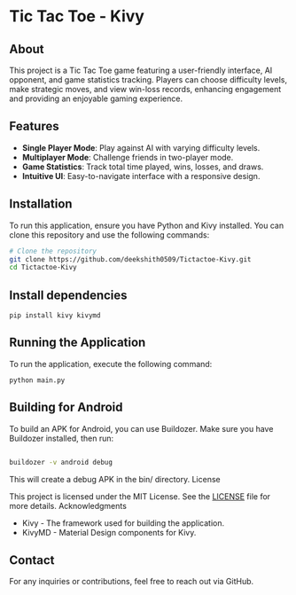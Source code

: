 # Tic Tac Toe - Kivy

## About

This project is a Tic Tac Toe game featuring a user-friendly interface, AI opponent, and game statistics tracking. Players can choose difficulty levels, make strategic moves, and view win-loss records, enhancing engagement and providing an enjoyable gaming experience.

## Features

- **Single Player Mode**: Play against AI with varying difficulty levels.
- **Multiplayer Mode**: Challenge friends in two-player mode.
- **Game Statistics**: Track total time played, wins, losses, and draws.
- **Intuitive UI**: Easy-to-navigate interface with a responsive design.

## Installation

To run this application, ensure you have Python and Kivy installed. You can clone this repository and use the following commands:

```bash
# Clone the repository
git clone https://github.com/deekshith0509/Tictactoe-Kivy.git
cd Tictactoe-Kivy
```

## Install dependencies
```
pip install kivy kivymd
```
## Running the Application

To run the application, execute the following command:
```
python main.py
```
## Building for Android

To build an APK for Android, you can use Buildozer. Make sure you have Buildozer installed, then run:

```bash

buildozer -v android debug
```
This will create a debug APK in the bin/ directory.
License

This project is licensed under the MIT License. See the [LICENSE](LICENSE) file for more details.
Acknowledgments

 - Kivy - The framework used for building the application.
 - KivyMD - Material Design components for Kivy.

## Contact

For any inquiries or contributions, feel free to reach out via GitHub.

